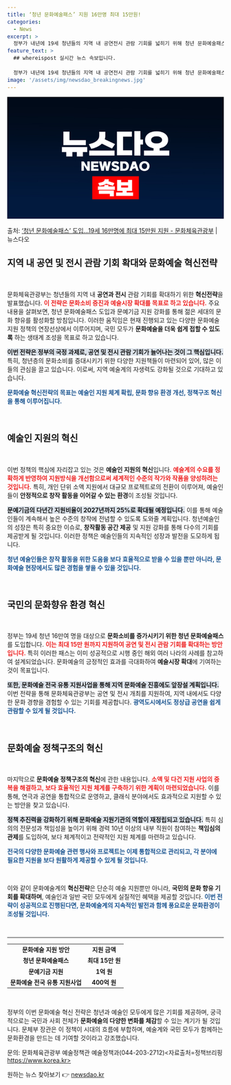 ```yaml
---
title: ‘청년 문화예술패스’ 지원 16만명 최대 15만원!
categories:
  - News
excerpt: >
  정부가 내년에 19세 청년들의 지역 내 공연전시 관람 기회를 넓히기 위해 청년 문화예술패스를 도입해 1인당 …
feature_text: >
  ## whereispost 실시간 뉴스 속보입니다.

  정부가 내년에 19세 청년들의 지역 내 공연전시 관람 기회를 넓히기 위해 청년 문화예술패스를 도입해 1인당 …
image: '/assets/img/newsdao_breakingnews.jpg'
---
```


![뉴스다오 속보](/assets/img/newsdao_breakingnews.jpg)

<p>출처: <a href="https://newsdao.kr/2894" rel="dofollow">‘청년 문화예술패스’ 도입…19세 16만명에 최대 15만원 지원 - 문화체육관광부</a> | 뉴스다오</p>

<h2 data-ke-size="size26">지역 내 공연 및 전시 관람 기회 확대와 문화예술 혁신전략</h2>

<p data-ke-size="size16">&nbsp;</p>

문화체육관광부는 청년들의 지역 내 **공연과 전시** 관람 기회를 확대하기 위한 **혁신전략**을 발표했습니다. <b><span style="color: #ee2323;">이 전략은 문화소비 증진과 예술시장 확대를 목표로 하고 있습니다.</span></b> 주요 내용을 살펴보면, 청년 문화예술패스 도입과 문예기금 지원 강화를 통해 젊은 세대의 문화 향유를 활성화할 방침입니다. 이러한 움직임은 현재 진행되고 있는 다양한 문화예술 지원 정책의 연장선상에서 이루어지며, 국민 모두가 **문화예술을 더욱 쉽게 접할 수 있도록** 하는 생태계 조성을 목표로 하고 있습니다. 

<b><span style="background-color: #21538527;">이번 전략은 정부의 국정 과제로, 공연 및 전시 관람 기회가 늘어나는 것이 그 핵심입니다.</span></b> 특히, 청년층의 문화소비를 증대시키기 위한 다양한 지원책들이 마련되어 있어, 많은 이들의 관심을 끌고 있습니다. 이로써, 지역 예술계의 자생력도 강화될 것으로 기대하고 있습니다. 

<b><span style="color: #1a5490;">문화예술 혁신전략의 목표는 예술인 지원 체계 확립, 문화 향유 환경 개선, 정책구조 혁신을 통해 이루어집니다.</span></b>

<p data-ke-size="size16">&nbsp;</p>

<h2 data-ke-size="size26">예술인 지원의 혁신</h2>

<p data-ke-size="size16">&nbsp;</p>

이번 정책의 핵심에 자리잡고 있는 것은 **예술인 지원의 혁신**입니다. <b><span style="color: #ee2323;">예술계의 수요를 정확하게 반영하여 지원방식을 개선함으로써 세계적인 수준의 작가와 작품을 양성하려는 것입니다.</span></b> 특히, 개인 단위 소액 지원에서 대규모 프로젝트로의 전환이 이루어져, 예술인들이 **안정적으로 창작 활동을 이어갈 수 있는 환경**이 조성될 것입니다. 

<b><span style="background-color: #21538527;">문예기금의 다년간 지원비율이 2027년까지 25%로 확대될 예정입니다.</span></b> 이를 통해 예술인들이 계속해서 높은 수준의 창작에 전념할 수 있도록 도와줄 계획입니다. 청년예술인의 성장은 특히 중요한 이슈로, **창작활동 공간 제공** 및 지원 강화를 통해 다수의 기회를 제공받게 될 것입니다. 이러한 정책은 예술인들의 지속적인 성장과 발전을 도모하게 됩니다. 

<b><span style="color: #1a5490;">청년 예술인들은 창작 활동을 위한 도움을 보다 효율적으로 받을 수 있을 뿐만 아니라, 문화예술 현장에서도 많은 경험을 쌓을 수 있을 것입니다.</span></b>

<p data-ke-size="size16">&nbsp;</p>

<h2 data-ke-size="size26">국민의 문화향유 환경 혁신</h2>

<p data-ke-size="size16">&nbsp;</p>

정부는 19세 청년 16만여 명을 대상으로 **문화소비를 증가시키기 위한 청년 문화예술패스**를 도입합니다. <b><span style="color: #ee2323;">이는 최대 15만 원까지 지원하여 공연 및 전시 관람 기회를 확대하는 방안입니다.</span></b> 특히 이러한 패스는 이미 성공적으로 시행 중인 해외 여러 나라의 사례를 참고하여 설계되었습니다. 문화예술의 긍정적인 효과를 극대화하여 **예술시장 확대**에 기여하는 것이 목표입니다.

<b><span style="background-color: #21538527;">또한, 문화예술 전국 유통 지원사업을 통해 지역 문화예술 진흥에도 앞장설 계획입니다.</span></b> 이번 전략을 통해 문화체육관광부는 공연 및 전시 개최를 지원하여, 지역 내에서도 다양한 문화 경향을 경험할 수 있는 기회를 제공합니다. <b><span style="color: #1a5490;">광역도시에서도 정상급 공연을 쉽게 관람할 수 있게 될 것입니다.</span></b>

<p data-ke-size="size16">&nbsp;</p>

<h2 data-ke-size="size26">문화예술 정책구조의 혁신</h2>

<p data-ke-size="size16">&nbsp;</p>

마지막으로 **문화예술 정책구조의 혁신**에 관한 내용입니다. <b><span style="color: #ee2323;">소액 및 다건 지원 사업의 중복을 해결하고, 보다 효율적인 지원 체계를 구축하기 위한 계획이 마련되었습니다.</span></b> 이를 통해, 연극과 공연을 통합적으로 운영하고, 클래식 분야에서도 효과적으로 지원할 수 있는 방안을 찾고 있습니다. 

<b><span style="background-color: #21538527;">정책 추진력을 강화하기 위해 문화예술 지원기관의 역할이 재정립되고 있습니다.</span></b> 특히 심의의 전문성과 책임성을 높이기 위해 경력 10년 이상의 내부 직원이 참여하는 **책임심의관제**를 도입하여, 보다 체계적이고 전략적인 지원 체계를 마련하고 있습니다. 

<b><span style="color: #1a5490;">전국의 다양한 문화예술 관련 행사와 프로젝트는 이제 통합적으로 관리되고, 각 분야에 필요한 지원을 보다 원활하게 제공할 수 있게 될 것입니다.</span></b>

<p data-ke-size="size16">&nbsp;</p>

이와 같이 문화예술계의 **혁신전략**은 단순히 예술 지원뿐만 아니라, **국민의 문화 향유 기회를 확대하며**, 예술인과 일반 국민 모두에게 실질적인 혜택을 제공할 것입니다. <b><span style="color: #1a5490;">이번 전략이 성공적으로 진행된다면, 문화예술계의 지속적인 발전과 함께 풍요로운 문화환경이 조성될 것입니다.</span></b> 

<p data-ke-size="size16">&nbsp;</p>

<hr>

<table style="width: 100%;">
  <tr>
    <td style="text-align: center; height: 17px;"><b>문화예술 지원 방안</b></td>
    <td style="text-align: center; height: 17px;"><b>지원 금액</b></td>
  </tr>
  <tr>
    <td style="text-align: center; height: 17px;"><b>청년 문화예술패스</b></td>
    <td style="text-align: center; height: 17px;"><b>최대 15만 원</b></td>
  </tr>
  <tr>
    <td style="text-align: center; height: 17px;"><b>문예기금 지원</b></td>
    <td style="text-align: center; height: 17px;"><b>1억 원</b></td>
  </tr>
  <tr>
    <td style="text-align: center; height: 17px;"><b>문화예술 전국 유통 지원사업</b></td>
    <td style="text-align: center; height: 17px;"><b>400억 원</b></td>
  </tr>
</table>

<p data-ke-size="size16">&nbsp;</p>

정부의 이번 문화예술 혁신 전략은 청년과 예술인 모두에게 많은 기회를 제공하며, 궁극적으로는 국민과 사회 전체가 **문화예술의 다양한 변화를 체감**할 수 있는 계기가 될 것입니다. 문체부 장관은 이 정책이 시대의 흐름에 부합하며, 예술계와 국민 모두가 함께하는 문화환경을 만드는 데 기여할 것이라고 강조했습니다. 

문의: 문화체육관광부 예술정책관 예술정책과(044-203-2712)<자료출처=정책브리핑 https://www.korea.kr> 

원하는 뉴스 찾아보기 👉 <a href="https://newsdao.kr" rel="dofollow">newsdao.kr</a>


